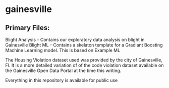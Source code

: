 # gainesville

## Primary Files:
Blight Analysis - Contains our exploratory data analysis on blight in Gainesville
Blight ML - Contains a skelaton template for a Gradiant Boosting Machine Learning model. This is based on Example ML

The Housing Violation dataset used was provided by the city of Gainesville, Fl. It is a more detailed variation of of the code violation dataset available on the Gainesville Open Data Portal at the time this writing. 

Everything in this repository is available for public use

